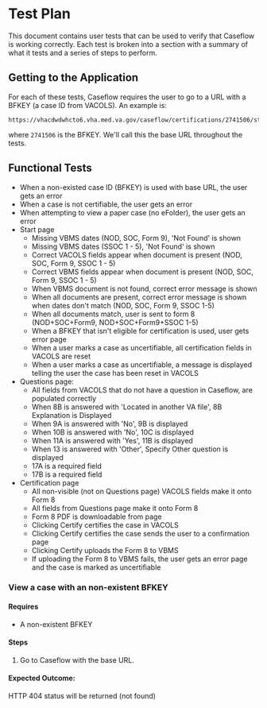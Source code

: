 # Test Plan

This document contains user tests that can be used to verify that Caseflow is working correctly. Each test is broken into a section with a summary of what it tests and a series of steps to perform.

## Getting to the Application

For each of these tests, Caseflow requires the user to go to a URL with a BFKEY (a case ID from VACOLS). An example is:

```
https://vhacdwdwhcto6.vha.med.va.gov/caseflow/certifications/2741506/start
```

where `2741506` is the BFKEY. We'll call this the base URL throughout the tests.

## Functional Tests

- When a non-existed case ID (BFKEY) is used with base URL, the user gets an error
- When a case is not certifiable, the user gets an error
- When attempting to view a paper case (no eFolder), the user gets an error
- Start page
  - Missing VBMS dates (NOD, SOC, Form 9), 'Not Found' is shown
  - Missing VBMS dates (SSOC 1 - 5), 'Not Found' is shown
  - Correct VACOLS fields appear when document is present (NOD, SOC, Form 9, SSOC 1 - 5)
  - Correct VBMS fields appear when document is present (NOD, SOC, Form 9, SSOC 1 - 5)
  - When VBMS document is not found, correct error message is shown
  - When all documents are present, correct error message is shown when dates don't match (NOD, SOC, Form 9, SSOC 1-5)
  - When all documents match, user is sent to form 8 (NOD+SOC+Form9, NOD+SOC+Form9+SSOC 1-5)
  - When a BFKEY that isn't eligible for certification is used, user gets error page
  - When a user marks a case as uncertifiable, all certification fields in VACOLS are reset
  - When a user marks a case as uncertifiable, a message is displayed telling the user the case has been reset in VACOLS
- Questions page: 
  - All fields from VACOLS that do not have a question in Caseflow, are populated correctly
  - When 8B is answered with 'Located in another VA file',  8B Explanation is Displayed
  - When 9A is answered with 'No', 9B is displayed
  - When 10B is answered with 'No', 10C is displayed
  - When 11A is answered with 'Yes', 11B is displayed
  - When 13 is answered with 'Other', Specify Other question is displayed
  - 17A is a required field
  - 17B is a required field
- Certification page
  - All non-visible (not on Questions page) VACOLS fields make it onto Form 8
  - All fields from Questions page make it onto Form 8
  - Form 8 PDF is downloadable from page
  - Clicking Certify certifies the case in VACOLS
  - Clicking Certify certifies the case sends the user to a confirmation page
  - Clicking Certify uploads the Form 8 to VBMS
  - If uploading the Form 8 to VBMS fails, the user gets an error page and the case is marked as uncertifiable

### View a case with an non-existent BFKEY

#### Requires

- A non-existent BFKEY

#### Steps

1. Go to Caseflow with the base URL.

#### Expected Outcome:

HTTP 404 status will be returned (not found)